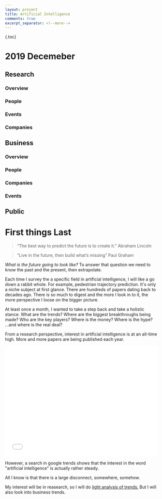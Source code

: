```yaml
---
layout: project
title: Artificial Intelligence
comments: true
excerpt_separator: <!--more-->
---
```


{.toc}

# 2019 Decemeber

## Research

### Overview

### People

### Events

### Companies

## Business

### Overview

### People

### Companies

### Events


## Public


# First things Last

> “The best way to predict the future is to create it.”
> Abraham Lincoln

>“Live in the future, then build what’s missing”
> Paul Graham

*What is the future going to look like?* To answer that question we need to know the past and the present, then extrapolate.

Each time I survey the a specific field in artificial intelligence, I will like a go down a rabbit whole. For example, pedestrian trajectory prediction. It's only a niche subject at first glance. There are hundreds of papers dating back to decades ago. There is so much to digest and the more I look in to it, the more perspective I loose on the bigger picture.

At least once a month, I wanted to take a step back and take a holistic stance. What are the trends? Where are the biggest breakthroughs being made? Who are the key players? Where is the money? Where is the hype? ...and where is the real deal?

From a research perspective, interest in artificial intelligence is at an all-time high. More and more papers are being published each year. 

<iframe title="NeurIPS Submission and Acceptances" aria-label="Grouped Bars" id="datawrapper-chart-hHk2O" src="//datawrapper.dwcdn.net/hHk2O/1/" scrolling="no" frameborder="0" style="width: 0; min-width: 100% !important; border: none;" height="363"></iframe><script type="text/javascript">!function(){"use strict";window.addEventListener("message",function(a){if(void 0!==a.data["datawrapper-height"])for(var e in a.data["datawrapper-height"]){var t=document.getElementById("datawrapper-chart-"+e)||document.querySelector("iframe[src*='"+e+"']");t&&(t.style.height=a.data["datawrapper-height"][e]+"px")}})}();</script>

However, a search in google trends shows that the interest in the word "artificial intelligence" is actually rather steady.

<script type="text/javascript" src="https://ssl.gstatic.com/trends_nrtr/2051_RC01/embed_loader.js"></script> <script type="text/javascript"> trends.embed.renderExploreWidget("TIMESERIES", {"comparisonItem":[{"keyword":"/m/0mkz","geo":"","time":"2019-11-09 2019-12-09"},{"keyword":"Bitcoin","geo":"","time":"2019-11-09 2019-12-09"}],"category":0,"property":""}, {"exploreQuery":"date=2019-11-09%202019-12-09&q=%2Fm%2F0mkz,Bitcoin","guestPath":"https://trends.google.com:443/trends/embed/"}); </script> 

All I know is that there is a large disconnect, somewhere, somehow.

My interest will be in reasearch, so I will do [light analysis of trends.](https://www.technologyreview.com/s/612768/we-analyzed-16625-papers-to-figure-out-where-ai-is-headed-next/) But I will also look into business trends. 

